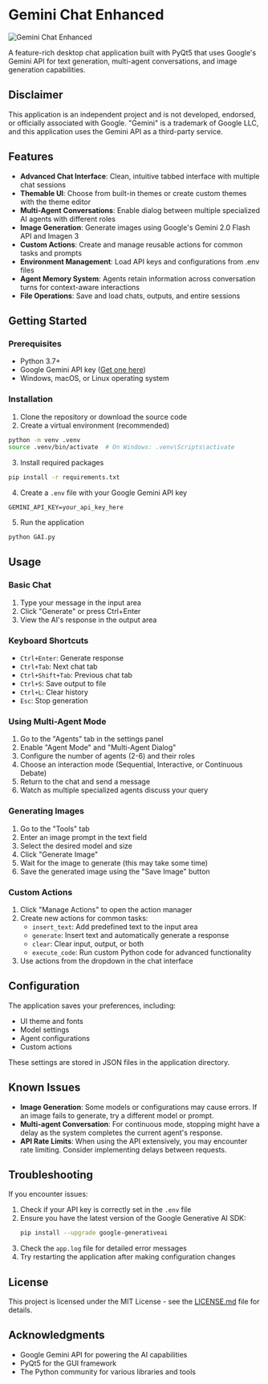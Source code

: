 # Gemini Chat Enhanced

![Gemini Chat Enhanced](assets/logo.png)

A feature-rich desktop chat application built with PyQt5 that uses Google's Gemini API for text generation, multi-agent conversations, and image generation capabilities.

## Disclaimer

This application is an independent project and is not developed, endorsed, or officially associated with Google. "Gemini" is a trademark of Google LLC, and this application uses the Gemini API as a third-party service.

## Features

- **Advanced Chat Interface**: Clean, intuitive tabbed interface with multiple chat sessions
- **Themable UI**: Choose from built-in themes or create custom themes with the theme editor
- **Multi-Agent Conversations**: Enable dialog between multiple specialized AI agents with different roles
- **Image Generation**: Generate images using Google's Gemini 2.0 Flash API and Imagen 3
- **Custom Actions**: Create and manage reusable actions for common tasks and prompts
- **Environment Management**: Load API keys and configurations from .env files
- **Agent Memory System**: Agents retain information across conversation turns for context-aware interactions
- **File Operations**: Save and load chats, outputs, and entire sessions

## Getting Started

### Prerequisites

- Python 3.7+
- Google Gemini API key ([Get one here](https://ai.google.dev/))
- Windows, macOS, or Linux operating system

### Installation

1. Clone the repository or download the source code
2. Create a virtual environment (recommended)
```bash
python -m venv .venv
source .venv/bin/activate  # On Windows: .venv\Scripts\activate
```
3. Install required packages
```bash
pip install -r requirements.txt
```
4. Create a `.env` file with your Google Gemini API key
```
GEMINI_API_KEY=your_api_key_here
```
5. Run the application
```bash
python GAI.py
```

## Usage

### Basic Chat

1. Type your message in the input area
2. Click "Generate" or press Ctrl+Enter
3. View the AI's response in the output area

### Keyboard Shortcuts

- `Ctrl+Enter`: Generate response
- `Ctrl+Tab`: Next chat tab
- `Ctrl+Shift+Tab`: Previous chat tab
- `Ctrl+S`: Save output to file
- `Ctrl+L`: Clear history
- `Esc`: Stop generation

### Using Multi-Agent Mode

1. Go to the "Agents" tab in the settings panel
2. Enable "Agent Mode" and "Multi-Agent Dialog"
3. Configure the number of agents (2-6) and their roles
4. Choose an interaction mode (Sequential, Interactive, or Continuous Debate)
5. Return to the chat and send a message
6. Watch as multiple specialized agents discuss your query

### Generating Images

1. Go to the "Tools" tab
2. Enter an image prompt in the text field
3. Select the desired model and size
4. Click "Generate Image"
5. Wait for the image to generate (this may take some time)
6. Save the generated image using the "Save Image" button

### Custom Actions

1. Click "Manage Actions" to open the action manager
2. Create new actions for common tasks:
   - `insert_text`: Add predefined text to the input area
   - `generate`: Insert text and automatically generate a response
   - `clear`: Clear input, output, or both
   - `execute_code`: Run custom Python code for advanced functionality
3. Use actions from the dropdown in the chat interface

## Configuration

The application saves your preferences, including:
- UI theme and fonts
- Model settings
- Agent configurations
- Custom actions

These settings are stored in JSON files in the application directory.

## Known Issues

- **Image Generation**: Some models or configurations may cause errors. If an image fails to generate, try a different model or prompt.
- **Multi-agent Conversation**: For continuous mode, stopping might have a delay as the system completes the current agent's response.
- **API Rate Limits**: When using the API extensively, you may encounter rate limiting. Consider implementing delays between requests.

## Troubleshooting

If you encounter issues:

1. Check if your API key is correctly set in the `.env` file
2. Ensure you have the latest version of the Google Generative AI SDK:
   ```bash
   pip install --upgrade google-generativeai
   ```
3. Check the `app.log` file for detailed error messages
4. Try restarting the application after making configuration changes

## License

This project is licensed under the MIT License - see the [LICENSE.md](LICENSE.md) file for details.

## Acknowledgments

- Google Gemini API for powering the AI capabilities
- PyQt5 for the GUI framework
- The Python community for various libraries and tools
